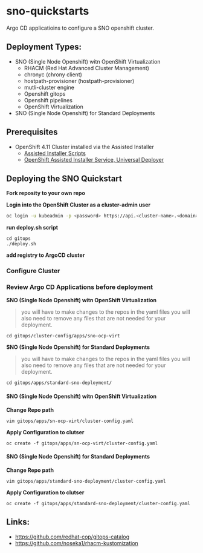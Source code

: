 # sno-quickstarts

Argo CD applicatioins to configure a SNO openshift cluster. 

## Deployment Types: 
* SNO (Single Node Openshift) witn OpenShift Virtualization
  * RHACM (Red Hat Advanced Cluster Management)
  * chronyc (chrony client)
  * hostpath-provisioner (hostpath-provisioner)
  * mutli-cluster engine
  * Openshift gitops
  * Openshift pipelines
  * OpenShift Virtualization
* SNO (Single Node Openshift) for Standard Deployments

## Prerequisites
* OpenShift 4.11 Cluster installed via the Assisted Installer 
  * [Assisted Installer Scripts](https://github.com/tosin2013/openshift-4-deployment-notes/tree/master/assisted-installer)
  * [OpenShift Assisted Installer Service, Universal Deployer](https://github.com/tosin2013/ocp4-ai-svc-universal)


## Deploying the SNO Quickstart
**Fork reposity to your own repo**

**Login into the OpenShift Cluster as a cluster-admin user**
```bash
oc login -u kubeadmin -p <password> https://api.<cluster-name>.<domain>:6443
```

**run deploy.sh script**
```
cd gitops
./deploy.sh
```

**add registry to ArgoCD cluster**

### Configure Cluster
### Review Argo CD Applications before deployment 
**SNO (Single Node Openshift) witn OpenShift Virtualization**
> you will have to make changes to the repos in the yaml files you will also need to remove any files that are not needed for your deployment.
```
cd gitops/cluster-config/apps/sno-ocp-virt
```

**SNO (Single Node Openshift) for Standard Deployments**
> you will have to make changes to the repos in the yaml files you will also need to remove any files that are not needed for your deployment.
```
cd gitops/apps/standard-sno-deployment/
```

#### SNO (Single Node Openshift) witn OpenShift Virtualization
**Change Repo path**
```
vim gitops/apps/sn-ocp-virt/cluster-config.yaml
```
**Apply Configuration to clutser**
```
oc create -f gitops/apps/sn-ocp-virt/cluster-config.yaml
```
#### SNO (Single Node Openshift) for Standard Deployments
**Change Repo path**
```
vim gitops/apps/standard-sno-deployment/cluster-config.yaml
```
**Apply Configuration to clutser**
```
oc create -f gitops/apps/standard-sno-deployment/cluster-config.yaml
```



## Links:
* https://github.com/redhat-cop/gitops-catalog
* https://github.com/noseka1/rhacm-kustomization